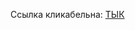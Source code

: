 Ссылка кликабельна: [ТЫК]([https://bierpeter.HTMLProjectNew](https://github.com/bierpeter/HTMLProjectNew)https://github.com/bierpeter/HTMLProjectNew)
